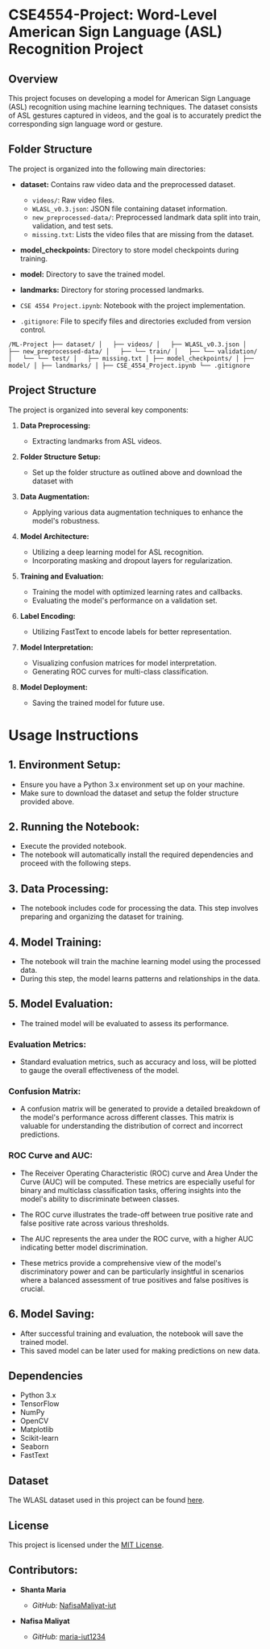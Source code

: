 # CSE4554-Project: Word-Level American Sign Language (ASL) Recognition Project

## Overview

This project focuses on developing a model for American Sign Language (ASL) recognition using machine learning techniques. The dataset consists of ASL gestures captured in videos, and the goal is to accurately predict the corresponding sign language word or gesture.

## Folder Structure

The project is organized into the following main directories:

- **dataset:** Contains raw video data and the preprocessed dataset.
  - `videos/`: Raw video files.
  - `WLASL_v0.3.json`: JSON file containing dataset information.
  - `new_preprocessed-data/`: Preprocessed landmark data split into train, validation, and test sets.
  - `missing.txt`: Lists the video files that are missing from the dataset.

- **model_checkpoints:** Directory to store model checkpoints during training.

- **model:** Directory to save the trained model.

- **landmarks:** Directory for storing processed landmarks.

- `CSE 4554 Project.ipynb`: Notebook with the project implementation.

- `.gitignore`: File to specify files and directories excluded from version control.

`/ML-Project
├── dataset/
│   ├── videos/
│   ├── WLASL_v0.3.json
│   ├── new_preprocessed-data/
│   ├── └── train/
│   ├── └── validation/
│   └── └── test/
│   ├── missing.txt
│
├── model_checkpoints/
│
├── model/
│
├── landmarks/
│
├── CSE_4554_Project.ipynb
└── .gitignore`

## Project Structure

The project is organized into several key components:

1. **Data Preprocessing:**
   - Extracting landmarks from ASL videos.

2. **Folder Structure Setup:**
   - Set up the folder structure as outlined above and download the dataset with

2. **Data Augmentation:**
   - Applying various data augmentation techniques to enhance the model's robustness.

3. **Model Architecture:**
   - Utilizing a deep learning model for ASL recognition.
   - Incorporating masking and dropout layers for regularization.

4. **Training and Evaluation:**
   - Training the model with optimized learning rates and callbacks.
   - Evaluating the model's performance on a validation set.

5. **Label Encoding:**
   - Utilizing FastText to encode labels for better representation.

6. **Model Interpretation:**
   - Visualizing confusion matrices for model interpretation.
   - Generating ROC curves for multi-class classification.

7. **Model Deployment:**
   - Saving the trained model for future use.


# Usage Instructions

## 1. Environment Setup:
   - Ensure you have a Python 3.x environment set up on your machine.
   - Make sure to download the dataset and setup the folder structure provided above.

## 2. Running the Notebook:
   - Execute the provided notebook.
   - The notebook will automatically install the required dependencies and proceed with the following steps.

## 3. Data Processing:
   - The notebook includes code for processing the data. This step involves preparing and organizing the dataset for training.

## 4. Model Training:
   - The notebook will train the machine learning model using the processed data.
   - During this step, the model learns patterns and relationships in the data.

## 5. Model Evaluation:

- The trained model will be evaluated to assess its performance.

### Evaluation Metrics:

- Standard evaluation metrics, such as accuracy and loss, will be plotted to gauge the overall effectiveness of the model.

### Confusion Matrix:

- A confusion matrix will be generated to provide a detailed breakdown of the model's performance across different classes. This matrix is valuable for understanding the distribution of correct and incorrect predictions.

### ROC Curve and AUC:

- The Receiver Operating Characteristic (ROC) curve and Area Under the Curve (AUC) will be computed. These metrics are especially useful for binary and multiclass classification tasks, offering insights into the model's ability to discriminate between classes.

- The ROC curve illustrates the trade-off between true positive rate and false positive rate across various thresholds.

- The AUC represents the area under the ROC curve, with a higher AUC indicating better model discrimination.

- These metrics provide a comprehensive view of the model's discriminatory power and can be particularly insightful in scenarios where a balanced assessment of true positives and false positives is crucial.

## 6. Model Saving:
   - After successful training and evaluation, the notebook will save the trained model.
   - This saved model can be later used for making predictions on new data.




## Dependencies

- Python 3.x
- TensorFlow
- NumPy
- OpenCV
- Matplotlib
- Scikit-learn
- Seaborn
- FastText

## Dataset

The WLASL dataset used in this project can be found [here](https://www.kaggle.com/datasets/risangbaskoro/WLASL-Processed).

## License

This project is licensed under the [MIT License](LICENSE).

## Contributors:

- **Shanta Maria**
  - *GitHub:* [NafisaMaliyat-iut](https://github.com/NafisaMaliyat-iut)

- **Nafisa Maliyat**
  - *GitHub:* [maria-iut1234](https://github.com/maria-iut1234)

